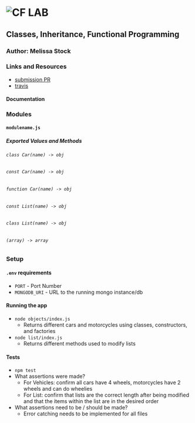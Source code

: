 ![CF](http://i.imgur.com/7v5ASc8.png) LAB
=================================================

## Classes, Inheritance, Functional Programming

### Author: Melissa Stock

### Links and Resources
* [submission PR](https://github.com/401-advancedjs/lab02/pull/1)
* [travis](https://www.travis-ci.com/401-advancedjs/lab02/jobs/200228891#L462)


#### Documentation

### Modules
#### `modulename.js`

##### Exported Values and Methods

###### `class Car(name) -> obj`
###### `const Car(name) -> obj`
###### `function Car(name) -> obj`

###### `const List(name) -> obj`
###### `class List(name) -> obj`

###### `(array) -> array`


### Setup
#### `.env` requirements
* `PORT` - Port Number
* `MONGODB_URI` - URL to the running mongo instance/db

#### Running the app
* `node objects/index.js`
  * Returns different cars and motorcycles using classes, constructors, and factories
* `node list/index.js`
  * Returns different methods used to modify lists
  
#### Tests
* `npm test`
* What assertions were made?
    * For Vehicles: confirm all cars have 4 wheels, motorcycles have 2 wheels and can do wheelies
    * For List: confirm that lists are the correct length after being modified and that the items within the list are in the desired order
* What assertions need to be / should be made?
    * Error catching needs to be implemented for all files

